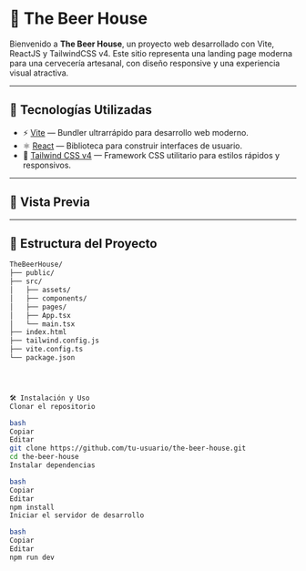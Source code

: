 # 🍻 The Beer House

Bienvenido a **The Beer House**, un proyecto web desarrollado con Vite, ReactJS y TailwindCSS v4. Este sitio representa una landing page moderna para una cervecería artesanal, con diseño responsive y una experiencia visual atractiva.

---

## 🚀 Tecnologías Utilizadas

- ⚡️ [Vite](https://vitejs.dev/) — Bundler ultrarrápido para desarrollo web moderno.
- ⚛️ [React](https://react.dev/) — Biblioteca para construir interfaces de usuario.
- 🎨 [Tailwind CSS v4](https://tailwindcss.com/docs/installation) — Framework CSS utilitario para estilos rápidos y responsivos.

---

## 📸 Vista Previa

 <!-- Asegúrate de agregar una captura de pantalla del proyecto -->

---

## 📁 Estructura del Proyecto

```bash
TheBeerHouse/
├── public/
├── src/
│   ├── assets/
│   ├── components/
│   ├── pages/
│   ├── App.tsx
│   └── main.tsx
├── index.html
├── tailwind.config.js
├── vite.config.ts
└── package.json




🛠️ Instalación y Uso
Clonar el repositorio

bash
Copiar
Editar
git clone https://github.com/tu-usuario/the-beer-house.git
cd the-beer-house
Instalar dependencias

bash
Copiar
Editar
npm install
Iniciar el servidor de desarrollo

bash
Copiar
Editar
npm run dev
